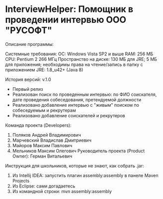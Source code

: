 InterviewHelper: Помощник в проведении интервью
ООО "РУСОФТ"
===============================================

Описание программы:

Системные требования:
ОС: Windows Vista SP2 и выше
RAM: 256 МБ
CPU: Pentium 2 266 МГц
Пространство на диске: 130 МБ для JRE; 5 МБ для приложения; необходимы права на чтение/запись в папку с приложением
JRE: 1.8_u42+ (Java 8)

История версий:
v.1.0
- Первый релиз
- Реализован поиск по проведенным интервью: по ФИО соискателя, дате проведения собеседования, претендуемой должности
- Реализовано добавление интервью с "живым" поиском по собеседуемым и рекрутерам
- Реализовано добавление соискателей и рекрутеров

Команда проекта (Developers):
1. Поляков Андрей Владимирович
2. Марчевский Владислав Дмитриевич
3. Майоров Максим Павлович
4. Мельников Максим Олегович
Руководитель проекта (Product Owner): Герман Витальевич

Инструкция для школьников, которые не знают, как собрать .jar:
1. Из Intellij IDEA: запустить плагин assembly:assembly в панеле Maven Projects
2. Из Eclipse: сами догадаетесь
3. Из командной строки: mvn assembly:assembly